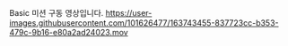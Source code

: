 
Basic 미션 구동 영상입니다.
https://user-images.githubusercontent.com/101626477/163743455-837723cc-b353-479c-9b16-e80a2ad24023.mov
